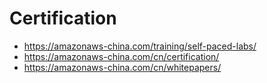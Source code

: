 # Certification

- https://amazonaws-china.com/training/self-paced-labs/
- https://amazonaws-china.com/cn/certification/
- https://amazonaws-china.com/cn/whitepapers/
